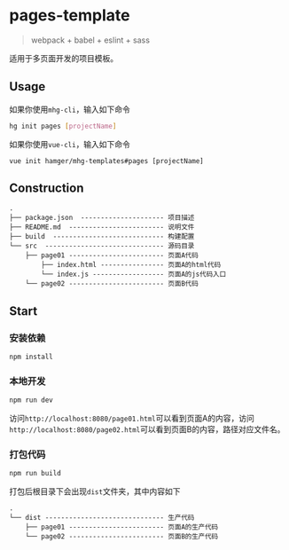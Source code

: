 # pages-template
> webpack + babel + eslint + sass 

适用于多页面开发的项目模板。

## Usage
如果你使用`mhg-cli`，输入如下命令
```bash
hg init pages [projectName]
```
如果你使用`vue-cli`，输入如下命令
```
vue init hamger/mhg-templates#pages [projectName]
```

## Construction
```
.
├── package.json  --------------------- 项目描述
├── README.md  ------------------------ 说明文件
├── build  ---------------------------- 构建配置
└── src  ------------------------------ 源码目录
    ├── page01 ------------------------ 页面A代码
        ├── index.html ---------------- 页面A的html代码
        └── index.js ------------------ 页面A的js代码入口
    └── page02 ------------------------ 页面B代码
```

## Start
### 安装依赖
``` bash
npm install
```

### 本地开发
```bash
npm run dev
```
访问`http://localhost:8080/page01.html`可以看到页面A的内容，访问`http://localhost:8080/page02.html`可以看到页面B的内容，路径对应文件名。


### 打包代码
```bash
npm run build
```
打包后根目录下会出现`dist`文件夹，其中内容如下
```
.
└── dist ------------------------------ 生产代码
    ├── page01 ------------------------ 页面A的生产代码
    └── page02 ------------------------ 页面B的生产代码
```


